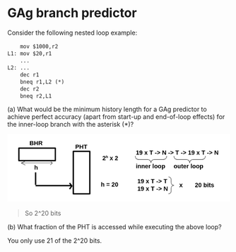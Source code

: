 # GAg branch predictor

Consider the following nested loop example:
```
    mov $1000,r2
L1: mov $20,r1
    ...
L2: ...
    dec r1
    bneq r1,L2 (*)
    dec r2
    bneq r2,L1
```

(a) What would be the minimum history length for a GAg predictor to achieve perfect accuracy 
(apart from start-up and end-of-loop effects) 
for the inner-loop branch with the asterisk (*)?

![gag_branch_predictor_img1.png](gag_branch_predictor_img1.png)
> So 2^20 bits

(b) What fraction of the PHT is accessed while executing the above loop?

You only use 21 of the 2^20 bits.
